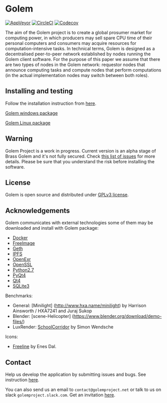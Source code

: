 # Golem

[![AppVeyor](https://ci.appveyor.com/api/projects/status/40ffpq86bl00um02?svg=true)](https://ci.appveyor.com/project/golemfactory/golem)
[![CircleCI](https://circleci.com/gh/golemfactory/golem.svg?style=shield)](https://circleci.com/gh/golemfactory/golem)
[![Codecov](https://codecov.io/gh/golemfactory/golem/badge.svg)](https://codecov.io/gh/golemfactory/golem)

The aim of the Golem project is to create a global prosumer market for computing power, in which
producers may sell spare CPU time of their personal computers and consumers may acquire resources
for computation-intensive tasks. In technical terms, Golem is designed as a decentralised peer-to-peer
network established by nodes running the Golem client software. For the purpose of this paper we assume
that there are two types of nodes in the Golem network: requestor nodes that announce computing
tasks and compute nodes that perform computations (in the actual implementation nodes may switch
between both roles).

## Installing and testing

Follow the installation instruction from
[here](https://github.com/golemfactory/golem/wiki/Installation).

[Golem windows package](https://www.dropbox.com/s/5t6c3qwarddmymc/golem-win32.zip?dl=0)

[Golem Linux package](https://www.dropbox.com/s/2nn5lg7x0c3q23z/golem-linux.zip?dl=0)

## Warning

Golem Project is a work in progress. Current version is an alpha stage of Brass Golem and it's not fully secured. Check [this list of issues](https://github.com/golemfactory/golem/labels/security) for more details.
Please be sure that you understand the risk before installing the software.

## License

Golem is open source and distributed under [GPLv3 license](https://www.gnu.org/licenses/gpl-3.0.html).

## Acknowledgements

Golem communicates with external technologies some of them may be downloaded and install with Golem package:
* [Docker](https://www.docker.com/)
* [FreeImage](http://freeimage.sourceforge.net/)
* [Geth](https://github.com/ethereum/go-ethereum/wiki/geth)
* [IPFS](https://ipfs.io/)
* [OpenExr](http://www.openexr.com/)
* [OpenSSL](https://www.openssl.org/)
* [Python2.7](https://www.python.org/)
* [PyQt4](https://www.riverbankcomputing.com/software/pyqt/intro)
* [Qt4](https://www.qt.io/)
* [SQLite3](https://sqlite.org/index.html)

Benchmarks:
* General: [Minilight] (http://www.hxa.name/minilight) by Harrison Ainsworth / HXA7241 and Juraj Sukop
* Blender: [scene-Helicopter] (https://www.blender.org/download/demo-files/)
* LuxRender: [SchoolCorridor](http://www.luxrender.net/wiki/Show-off_pack) by Simon Wendsche

Icons:
* [Freeline](https://www.iconfinder.com/iconsets/freeline) by Enes Dal.

## Contact  

Help us develop the application by submitting issues and bugs. See instruction
[here](https://github.com/golemfactory/golem/wiki/Testing).

You can also send us an email to `contact@golemproject.net` or talk to us on slack `golemproject.slack.com`.
Get an invitation [here](http://golemproject.org:3000).
